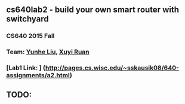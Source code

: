 ## cs640lab2 - build your own smart router with switchyard

### CS640 2015 Fall
### Team: [Yunhe Liu](https://github.com/yunheL), [Xuyi Ruan](https://github.com/ruanxuyi)

### [Lab1 Link: ] (http://pages.cs.wisc.edu/~sskausik08/640-assignments/a2.html)


## TODO:


